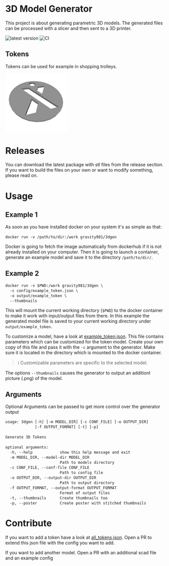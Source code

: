 # 3D Model Generator
This project is about generating parametric 3D models. The generated files can be processed with a slicer and then sent to a 3D printer. 

![latest version](https://img.shields.io/github/v/release/gravity981/3d_model_generator)
![CI](https://github.com/gravity981/3d_model_generator/actions/workflows/continous_integration.yml/badge.svg)

## Tokens
Tokens can be used for example in shopping trolleys.

<img src="example.png" alt="example token" width="200"/>


# Releases
You can download the latest package with stl files from the release section. If you want to build the files on your own or want to modify something, please read on.


# Usage

## Example 1
As soon as you have installed docker on your system it's as simple as that:

`docker run -v /path/to/dir:/work gravity981/3dgen`

Docker is going to fetch the image automatically from dockerhub if it is not already installed on your computer. 
Then it is going to launch a container, generate an example model and save it to the directory `/path/to/dir/`.

## Example 2

```
docker run -v $PWD:/work gravity981/3dgen \
  -c config/example_token.json \
  -o output/example_token \
  --thumbnails
```
This will mount the current working directory (`$PWD`) to the docker container to make it work with input/output files from there.
In this example the generated model file is saved to your current working directory under `output/example_token`.

To customize a model, have a look at [example_token.json](config/example_token.json). 
This file contains parameters which can be customized for the token model. 
Create your own copy of this file and pass it with the `-c` argument to the generator. 
Make sure it is located in the directory which is mounted to the docker container. 
> :information_source: Customizable parameters are specific to the selected model.

The options `--thumbnails` causes the generator to output an additionl picture (.png) of the model.


## Arguments
Optional Arguments can be passed to get more control over the generator output
```
usage: 3dgen [-h] [-m MODEL_DIR] [-c CONF_FILE] [-o OUTPUT_DIR]
             [-f OUTPUT_FORMAT] [-t] [-p]

Generate 3D Tokens

optional arguments:
  -h, --help            show this help message and exit
  -m MODEL_DIR, --model-dir MODEL_DIR
                        Path to models directory
  -c CONF_FILE, --conf-file CONF_FILE
                        Path to config file
  -o OUTPUT_DIR, --output-dir OUTPUT_DIR
                        Path to output directory
  -f OUTPUT_FORMAT, --output-format OUTPUT_FORMAT
                        Format of output files
  -t, --thumbnails      Create thumbnails too
  -p, --poster          Create poster with stitched thumbnails
```

# Contribute
If you want to add a token have a look at [all_tokens.json](config/all_tokens.json). Open a PR to extend this json file with the config you want to add.

If you want to add another model. Open a PR with an additional scad file and an example config